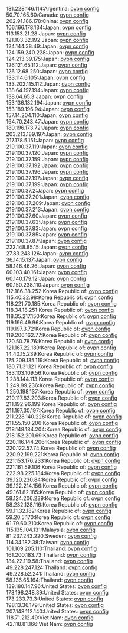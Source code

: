181.228.146.114:Argentina: [ovpn config](vpn/181_228_146_114.ovpn)  
50.70.165.60:Canada: [ovpn config](vpn/50_70_165_60.ovpn)  
202.91.186.178:China: [ovpn config](vpn/202_91_186_178.ovpn)  
106.166.178.134:Japan: [ovpn config](vpn/106_166_178_134.ovpn)  
113.153.21.28:Japan: [ovpn config](vpn/113_153_21_28.ovpn)  
121.103.32.192:Japan: [ovpn config](vpn/121_103_32_192.ovpn)  
124.144.38.49:Japan: [ovpn config](vpn/124_144_38_49.ovpn)  
124.159.240.228:Japan: [ovpn config](vpn/124_159_240_228.ovpn)  
124.213.39.175:Japan: [ovpn config](vpn/124_213_39_175.ovpn)  
126.121.65.112:Japan: [ovpn config](vpn/126_121_65_112.ovpn)  
126.12.68.250:Japan: [ovpn config](vpn/126_12_68_250.ovpn)  
133.114.6.105:Japan: [ovpn config](vpn/133_114_6_105.ovpn)  
133.202.115.112:Japan: [ovpn config](vpn/133_202_115_112.ovpn)  
138.64.197.194:Japan: [ovpn config](vpn/138_64_197_194.ovpn)  
138.64.65.3:Japan: [ovpn config](vpn/138_64_65_3.ovpn)  
153.136.132.194:Japan: [ovpn config](vpn/153_136_132_194.ovpn)  
153.189.196.94:Japan: [ovpn config](vpn/153_189_196_94.ovpn)  
157.14.204.110:Japan: [ovpn config](vpn/157_14_204_110.ovpn)  
164.70.243.47:Japan: [ovpn config](vpn/164_70_243_47.ovpn)  
180.196.173.72:Japan: [ovpn config](vpn/180_196_173_72.ovpn)  
203.213.189.197:Japan: [ovpn config](vpn/203_213_189_197.ovpn)  
217.178.5.151:Japan: [ovpn config](vpn/217_178_5_151.ovpn)  
219.100.37.119:Japan: [ovpn config](vpn/219_100_37_119.ovpn)  
219.100.37.120:Japan: [ovpn config](vpn/219_100_37_120.ovpn)  
219.100.37.159:Japan: [ovpn config](vpn/219_100_37_159.ovpn)  
219.100.37.192:Japan: [ovpn config](vpn/219_100_37_192.ovpn)  
219.100.37.196:Japan: [ovpn config](vpn/219_100_37_196.ovpn)  
219.100.37.197:Japan: [ovpn config](vpn/219_100_37_197.ovpn)  
219.100.37.199:Japan: [ovpn config](vpn/219_100_37_199.ovpn)  
219.100.37.2:Japan: [ovpn config](vpn/219_100_37_2.ovpn)  
219.100.37.201:Japan: [ovpn config](vpn/219_100_37_201.ovpn)  
219.100.37.209:Japan: [ovpn config](vpn/219_100_37_209.ovpn)  
219.100.37.213:Japan: [ovpn config](vpn/219_100_37_213.ovpn)  
219.100.37.60:Japan: [ovpn config](vpn/219_100_37_60.ovpn)  
219.100.37.63:Japan: [ovpn config](vpn/219_100_37_63.ovpn)  
219.100.37.83:Japan: [ovpn config](vpn/219_100_37_83.ovpn)  
219.100.37.85:Japan: [ovpn config](vpn/219_100_37_85.ovpn)  
219.100.37.87:Japan: [ovpn config](vpn/219_100_37_87.ovpn)  
222.148.85.15:Japan: [ovpn config](vpn/222_148_85_15.ovpn)  
27.83.243.126:Japan: [ovpn config](vpn/27_83_243_126.ovpn)  
36.14.15.137:Japan: [ovpn config](vpn/36_14_15_137.ovpn)  
58.146.46.26:Japan: [ovpn config](vpn/58_146_46_26.ovpn)  
60.103.40.161:Japan: [ovpn config](vpn/60_103_40_161.ovpn)  
60.140.179.12:Japan: [ovpn config](vpn/60_140_179_12.ovpn)  
60.150.238.110:Japan: [ovpn config](vpn/60_150_238_110.ovpn)  
112.186.38.252:Korea Republic of: [ovpn config](vpn/112_186_38_252.ovpn)  
115.40.32.98:Korea Republic of: [ovpn config](vpn/115_40_32_98.ovpn)  
118.221.70.185:Korea Republic of: [ovpn config](vpn/118_221_70_185.ovpn)  
118.34.18.251:Korea Republic of: [ovpn config](vpn/118_34_18_251.ovpn)  
118.35.217.150:Korea Republic of: [ovpn config](vpn/118_35_217_150.ovpn)  
119.196.49.96:Korea Republic of: [ovpn config](vpn/119_196_49_96.ovpn)  
119.197.3.72:Korea Republic of: [ovpn config](vpn/119_197_3_72.ovpn)  
119.206.162.77:Korea Republic of: [ovpn config](vpn/119_206_162_77.ovpn)  
120.50.78.76:Korea Republic of: [ovpn config](vpn/120_50_78_76.ovpn)  
121.167.22.189:Korea Republic of: [ovpn config](vpn/121_167_22_189.ovpn)  
14.40.15.239:Korea Republic of: [ovpn config](vpn/14_40_15_239.ovpn)  
175.209.135.119:Korea Republic of: [ovpn config](vpn/175_209_135_119.ovpn)  
180.71.31.121:Korea Republic of: [ovpn config](vpn/180_71_31_121.ovpn)  
183.103.109.56:Korea Republic of: [ovpn config](vpn/183_103_109_56.ovpn)  
1.238.144.113:Korea Republic of: [ovpn config](vpn/1_238_144_113.ovpn)  
1.249.99.236:Korea Republic of: [ovpn config](vpn/1_249_99_236.ovpn)  
1.250.198.137:Korea Republic of: [ovpn config](vpn/1_250_198_137.ovpn)  
210.117.83.203:Korea Republic of: [ovpn config](vpn/210_117_83_203.ovpn)  
211.192.96.199:Korea Republic of: [ovpn config](vpn/211_192_96_199.ovpn)  
211.197.30.197:Korea Republic of: [ovpn config](vpn/211_197_30_197.ovpn)  
211.228.140.226:Korea Republic of: [ovpn config](vpn/211_228_140_226.ovpn)  
211.55.150.206:Korea Republic of: [ovpn config](vpn/211_55_150_206.ovpn)  
218.148.184.204:Korea Republic of: [ovpn config](vpn/218_148_184_204.ovpn)  
218.152.201.69:Korea Republic of: [ovpn config](vpn/218_152_201_69.ovpn)  
220.116.144.206:Korea Republic of: [ovpn config](vpn/220_116_144_206.ovpn)  
220.122.57.74:Korea Republic of: [ovpn config](vpn/220_122_57_74.ovpn)  
220.92.199.221:Korea Republic of: [ovpn config](vpn/220_92_199_221.ovpn)  
221.153.176.233:Korea Republic of: [ovpn config](vpn/221_153_176_233.ovpn)  
221.161.59.106:Korea Republic of: [ovpn config](vpn/221_161_59_106.ovpn)  
222.98.225.184:Korea Republic of: [ovpn config](vpn/222_98_225_184.ovpn)  
39.120.230.84:Korea Republic of: [ovpn config](vpn/39_120_230_84.ovpn)  
39.122.214.156:Korea Republic of: [ovpn config](vpn/39_122_214_156.ovpn)  
49.161.82.185:Korea Republic of: [ovpn config](vpn/49_161_82_185.ovpn)  
58.124.206.239:Korea Republic of: [ovpn config](vpn/58_124_206_239.ovpn)  
58.232.128.116:Korea Republic of: [ovpn config](vpn/58_232_128_116.ovpn)  
59.11.32.182:Korea Republic of: [ovpn config](vpn/59_11_32_182.ovpn)  
59.20.5.170:Korea Republic of: [ovpn config](vpn/59_20_5_170.ovpn)  
61.79.60.210:Korea Republic of: [ovpn config](vpn/61_79_60_210.ovpn)  
115.135.104.131:Malaysia: [ovpn config](vpn/115_135_104_131.ovpn)  
81.237.243.220:Sweden: [ovpn config](vpn/81_237_243_220.ovpn)  
114.34.182.38:Taiwan: [ovpn config](vpn/114_34_182_38.ovpn)  
101.109.205.110:Thailand: [ovpn config](vpn/101_109_205_110.ovpn)  
161.200.183.73:Thailand: [ovpn config](vpn/161_200_183_73.ovpn)  
184.22.119.58:Thailand: [ovpn config](vpn/184_22_119_58.ovpn)  
49.228.247.124:Thailand: [ovpn config](vpn/49_228_247_124.ovpn)  
49.228.52.241:Thailand: [ovpn config](vpn/49_228_52_241.ovpn)  
58.136.65.164:Thailand: [ovpn config](vpn/58_136_65_164.ovpn)  
139.180.147.96:United States: [ovpn config](vpn/139_180_147_96.ovpn)  
173.198.248.39:United States: [ovpn config](vpn/173_198_248_39.ovpn)  
173.233.73.3:United States: [ovpn config](vpn/173_233_73_3.ovpn)  
198.13.36.179:United States: [ovpn config](vpn/198_13_36_179.ovpn)  
207.148.112.140:United States: [ovpn config](vpn/207_148_112_140.ovpn)  
118.71.212.49:Viet Nam: [ovpn config](vpn/118_71_212_49.ovpn)  
42.118.81.166:Viet Nam: [ovpn config](vpn/42_118_81_166.ovpn)  
